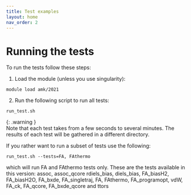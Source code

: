 ```yaml
---
title: Test examples
layout: home
nav_order: 2
---
```



# Running the tests

To run the tests follow these steps:

1. Load the module (unless you use singularity):
```
module load amk/2021
```
2. Run the following script to run all tests:
```
run_test.sh
```

{: .warning }  
Note that each test takes from a few seconds to several minutes. The results of each test will be gathered in a different directory.  

If you rather want to run a subset of tests use the following:  
```
run_test.sh --tests=FA, FAthermo
```
which will run FA and FAthermo tests only. These are the tests available in this version: assoc, assoc_qcore rdiels_bias, diels_bias, FA_biasH2, FA_biasH2O, FA_bxde, FA_singletraj, FA, FAthermo, FA_programopt, vdW, FA_ck, FA_qcore, FA_bxde_qcore and ttors
